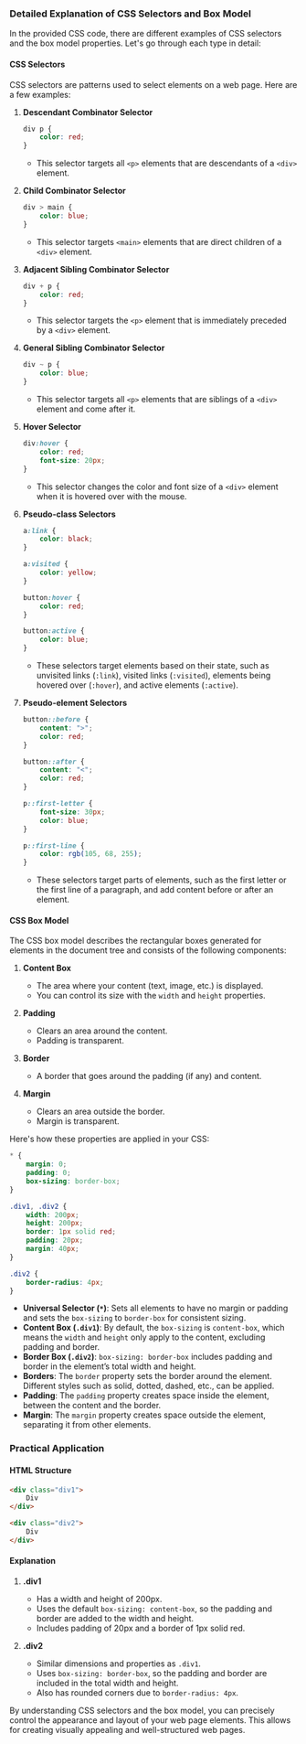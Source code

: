 ### Detailed Explanation of CSS Selectors and Box Model

In the provided CSS code, there are different examples of CSS selectors and the box model properties. Let's go through each type in detail:

#### CSS Selectors

CSS selectors are patterns used to select elements on a web page. Here are a few examples:

1. **Descendant Combinator Selector**
   ```css
   div p {
       color: red;
   }
   ```
   - This selector targets all `<p>` elements that are descendants of a `<div>` element.

2. **Child Combinator Selector**
   ```css
   div > main {
       color: blue;
   }
   ```
   - This selector targets `<main>` elements that are direct children of a `<div>` element.

3. **Adjacent Sibling Combinator Selector**
   ```css
   div + p {
       color: red;
   }
   ```
   - This selector targets the `<p>` element that is immediately preceded by a `<div>` element.

4. **General Sibling Combinator Selector**
   ```css
   div ~ p {
       color: blue;
   }
   ```
   - This selector targets all `<p>` elements that are siblings of a `<div>` element and come after it.

5. **Hover Selector**
   ```css
   div:hover {
       color: red;
       font-size: 20px;
   }
   ```
   - This selector changes the color and font size of a `<div>` element when it is hovered over with the mouse.

6. **Pseudo-class Selectors**
   ```css
   a:link {
       color: black;
   }

   a:visited {
       color: yellow;
   }

   button:hover {
       color: red;
   }

   button:active {
       color: blue;
   }
   ```
   - These selectors target elements based on their state, such as unvisited links (`:link`), visited links (`:visited`), elements being hovered over (`:hover`), and active elements (`:active`).

7. **Pseudo-element Selectors**
   ```css
   button::before {
       content: ">";
       color: red;
   }

   button::after {
       content: "<";
       color: red;
   }

   p::first-letter {
       font-size: 30px;
       color: blue;
   }

   p::first-line {
       color: rgb(105, 68, 255);
   }
   ```
   - These selectors target parts of elements, such as the first letter or the first line of a paragraph, and add content before or after an element.

#### CSS Box Model

The CSS box model describes the rectangular boxes generated for elements in the document tree and consists of the following components:

1. **Content Box**
   - The area where your content (text, image, etc.) is displayed.
   - You can control its size with the `width` and `height` properties.

2. **Padding**
   - Clears an area around the content.
   - Padding is transparent.

3. **Border**
   - A border that goes around the padding (if any) and content.

4. **Margin**
   - Clears an area outside the border.
   - Margin is transparent.

Here's how these properties are applied in your CSS:

```css
* {
    margin: 0;
    padding: 0;
    box-sizing: border-box;
}

.div1, .div2 {
    width: 200px;
    height: 200px;
    border: 1px solid red;
    padding: 20px;
    margin: 40px;
}

.div2 {
    border-radius: 4px;
}
```

- **Universal Selector (`*`)**: Sets all elements to have no margin or padding and sets the `box-sizing` to `border-box` for consistent sizing.
- **Content Box (`.div1`)**: By default, the `box-sizing` is `content-box`, which means the `width` and `height` only apply to the content, excluding padding and border.
- **Border Box (`.div2`)**: `box-sizing: border-box` includes padding and border in the element’s total width and height.
- **Borders**: The `border` property sets the border around the element. Different styles such as solid, dotted, dashed, etc., can be applied.
- **Padding**: The `padding` property creates space inside the element, between the content and the border.
- **Margin**: The `margin` property creates space outside the element, separating it from other elements.

### Practical Application

#### HTML Structure

```html
<div class="div1">
    Div
</div>

<div class="div2">
    Div
</div>
```

#### Explanation

1. **.div1**
   - Has a width and height of 200px.
   - Uses the default `box-sizing: content-box`, so the padding and border are added to the width and height.
   - Includes padding of 20px and a border of 1px solid red.

2. **.div2**
   - Similar dimensions and properties as `.div1`.
   - Uses `box-sizing: border-box`, so the padding and border are included in the total width and height.
   - Also has rounded corners due to `border-radius: 4px`.

By understanding CSS selectors and the box model, you can precisely control the appearance and layout of your web page elements. This allows for creating visually appealing and well-structured web pages.